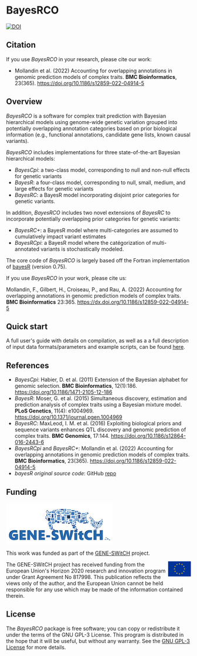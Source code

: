 # BayesRCO

[![DOI](https://zenodo.org/badge/364909769.svg)](https://zenodo.org/badge/latestdoi/364909769)

## Citation

If you use *BayesRCO* in your research, please cite our work:
- Mollandin et al. (2022) Accounting for overlapping annotations in genomic prediction models of complex traits. **BMC Bioinformatics**, 23(365). <https://doi.org/10.1186/s12859-022-04914-5>

## Overview

*BayesRCO* is a software for complex trait prediction with Bayesian hierarchical models using genome-wide genetic variation grouped into potentially overlapping annotation categories based on prior biological information (e.g., functional annotations, candidate gene lists, known causal variants).

*BayesRCO* includes implementations for three state-of-the-art Bayesian hierarchical models:

-   *BayesCpi*: a two-class model, corresponding to null and non-null effects for genetic variants
-   *BayesR*: a four-class model, corresponding to null, small, medium, and large effects for genetic variants
-   *BayesRC*: a BayesR model incorporating disjoint prior categories for genetic variants.

In addition, *BayesRCO* includes two novel extensions of *BayesRC* to incorporate potentially overlapping prior categories for genetic variants:

-   *BayesRC+*: a BayesR model where multi-categories are assumed to cumulatively impact variant estimates
-   *BayesRCpi*: a BayesR model where the catégorization of multi-annotated variants is stochastically modeled.

The core code of *BayesRCO* is largely based off the Fortran implementation of [bayesR](https://github.com/syntheke/bayesR/tree/master/old) (version 0.75).

If you use *BayesRCO* in your work, please cite us:

Mollandin, F., Gilbert, H., Croiseau, P., and Rau, A. (2022) Accounting for overlapping annotations in genomic prediction models of complex traits. **BMC Bioinformatics** 23:365. https://dx.doi.org/10.1186/s12859-022-04914-5

## Quick start

A full user's guide with details on compilation, as well as a a full description of input data formats/parameters and example scripts, can be found [here](https://github.com/fmollandin/BayesRCO/blob/main/doc/BayesRCO.pdf).


## References

-   *BayesCpi*: Habier, D. et al. (2011) Extension of the Bayesian alphabet for genomic selection. **BMC Bioinformatics**, 12(1):186. <https://doi.org/10.1186/1471-2105-12-186>
-   *BayesR*: Moser, G. et al. (2015) Simultaneous discovery, estimation and prediction analysis of complex traits using a Bayesian mixture model. **PLoS Genetics**, 11(4): e1004969. <https://doi.org/10.1371/journal.pgen.1004969>
-   *BayesRC*: MaxLeod, I. M. et al. (2016) Exploiting biological priors and sequence variants enhances QTL discovery and genomic prediction of complex traits. **BMC Genomics**, 17:144. <https://doi.org/10.1186/s12864-016-2443-6>
- *BayesRCpi* and *BayesRC+*: Mollandin et al. (2022) Accounting for overlapping annotations in genomic prediction models of complex traits. **BMC Bioinformatics**, 23(365). <https://doi.org/10.1186/s12859-022-04914-5>
-   *bayesR original source code*: GitHub [repo](https://github.com/syntheke/bayesR)

## Funding

![](gene-switch-logo.jpg)

This work was funded as part of the [GENE-SWitCH](https://www.gene-switch.eu) project.

<img src="europe.png" align="right"/>

The GENE-SWitCH project has received funding from the European Union's Horizon 2020 research and innovation program under Grant Agreement No 817998. This publication reflects the views only of the author, and the European Union cannot be held responsible for any use which may be made of the information contained therein.

## License

The *BayesRCO* package is free software; you can copy or redistribute it under the terms of the GNU GPL-3 License. This program is distributed in the hope that it will be useful, but without any warranty. See the [GNU GPL-3 License](https://www.gnu.org/licenses/gpl-3.0.en.html) for more details.
